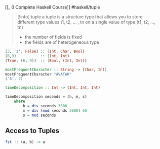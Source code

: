 [[_ 0 Complete Haskell Course]]
#haskell/tuple

>[!info] tuple
>a tuple is a structure type that allows you to store different type values t1, t2, ... , tn on a single  value of type (t1, t2, ..., tn)
>- the number of fields is fixed
>- the fields are of heterogeneous type

```haskell
(3, 'z', False) :: (Int, Char, Bool)
(6,9)           :: (Int, Int)
(True, (6, 9))  :: (Bool, (Int, Int))

mostFrequentCharacter :: String -> (Char, Int)
mostFrequentCharacter "AVATAR"  
('A', 3)
```

```haskell
timeDecomposition :: Int -> (Int, Int, Int)

timeDecomposition seconds = (h, m, s)
	where
		h = div seconds 3600
		m = div (mod seconds 3600) 60
		s = mod seconds
```

## Access to Tuples

```haskell
fst :: (a, b) -> a

```

